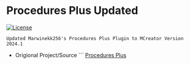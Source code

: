 # Procedures Plus Updated

[![License](https://img.shields.io/badge/License-MIT-blue.svg)](https://github.com/chicken647/procedureplusfork/blob/master/LICENSE)

```
Updated Marwinekk256's Procedures Plus Plugin to MCreator Version 2024.1
```

* Origional Project/Source ```
[Procedures Plus](https://mcreator.net/plugin/95170/procedures-plus-forge-1165-1182-1192)
```